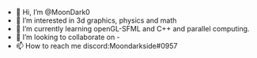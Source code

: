 - 👋 Hi, I’m @MoonDark0
- 👀 I’m interested in 3d graphics, physics and math
- 🌱 I’m currently learning openGL-SFML and C++ and parallel computing.
- 💞️ I’m looking to collaborate on -
- 📫 How to reach me discord:Moondarkside#0957

<!---
MoonDark0/MoonDark0 is a ✨ special ✨ repository because its `README.md` (this file) appears on your GitHub profile.
You can click the Preview link to take a look at your changes.
--->
